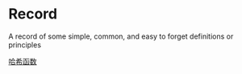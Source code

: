 # Record
A record of some simple, common, and easy to forget definitions or principles


[哈希函数](https://github.com/iuming/Record/edit/master/哈希函数.md)
